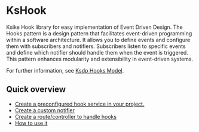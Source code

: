 # KsHook
Ksike Hook library for easy implementation of Event Driven Design. The Hooks pattern is a design pattern that facilitates event-driven programming within a software architecture. It allows you to define events and configure them with subscribers and notifiers. Subscribers listen to specific events and define which notifier should handle them when the event is triggered. This pattern enhances modularity and extensibility in event-driven systems.

For further information, see  [Ksdp Hooks Model](https://github.com/ameksike/ksdp/blob/HEAD/doc/integration.hook.md).

## Quick overview
- [Create a preconfigured hook service in your project.](doc/create.service.md)
- [Create a custom notifier ](doc/create.service.md)
- [Create a route/controller to handle hooks](doc/create.controllers.md)
- [How to use it](doc/trigger.events.md)